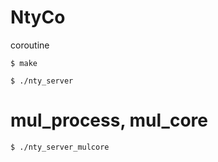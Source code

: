 # NtyCo

coroutine

```
$ make
```


```
$ ./nty_server
```

# mul_process, mul_core
```
$ ./nty_server_mulcore
```

